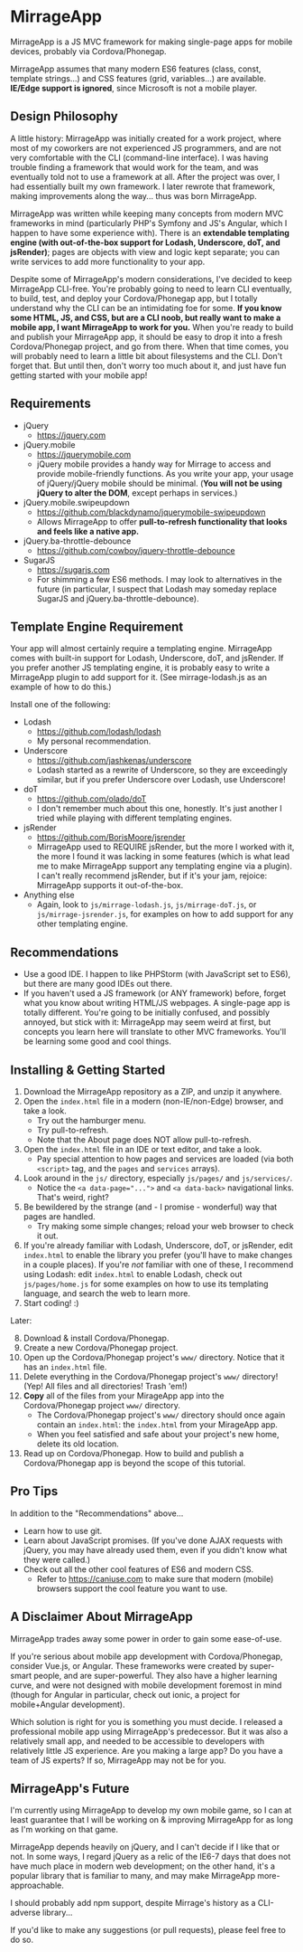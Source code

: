MirrageApp
==========

MirrageApp is a JS MVC framework for making single-page apps for mobile devices, probably via Cordova/Phonegap.

MirrageApp assumes that many modern ES6 features (class, const, template strings...) and CSS features (grid, variables...) are available. **IE/Edge support is ignored**, since Microsoft is not a mobile player.

Design Philosophy
-----------------

A little history: MirrageApp was initially created for a work project, where most of my coworkers are not experienced JS programmers, and are not very comfortable with the CLI (command-line interface). I was having trouble finding a framework that would work for the team, and was eventually told not to use a framework at all. After the project was over, I had essentially built my own framework. I later rewrote that framework, making improvements along the way... thus was born MirrageApp.

MirrageApp was written while keeping many concepts from modern MVC frameworks in mind (particularly PHP's Symfony and JS's Angular, which I happen to have some experience with). There is an **extendable templating engine (with out-of-the-box support for Lodash, Underscore, doT, and jsRender)**; pages are objects with view and logic kept separate; you can write services to add more functionality to your app.

Despite some of MirrageApp's modern considerations, I've decided to keep MirrageApp CLI-free. You're probably going to need to learn CLI eventually, to build, test, and deploy your Cordova/Phonegap app, but I totally understand why the CLI can be an intimidating foe for some. **If you know some HTML, JS, and CSS, but are a CLI noob, but really want to make a mobile app, I want MirrageApp to work for you.** When you're ready to build and publish your MirrageApp app, it should be easy to drop it into a fresh Cordova/Phonegap project, and go from there. When that time comes, you will probably need to learn a little bit about filesystems and the CLI. Don't forget that. But until then, don't worry too much about it, and just have fun getting started with your mobile app!   

Requirements
------------
* jQuery
  * https://jquery.com
* jQuery.mobile
  * https://jquerymobile.com
  * jQuery mobile provides a handy way for Mirrage to access and provide mobile-friendly functions. As you write your app, your usage of jQuery/jQuery mobile should be minimal. (**You will not be using jQuery to alter the DOM**, except perhaps in services.)
* jQuery.mobile.swipeupdown
  * https://github.com/blackdynamo/jquerymobile-swipeupdown
  * Allows MirrageApp to offer **pull-to-refresh functionality that looks and feels like a native app.**  
* jQuery.ba-throttle-debounce
  * https://github.com/cowboy/jquery-throttle-debounce
* SugarJS
  * https://sugarjs.com
  * For shimming a few ES6 methods. I may look to alternatives in the future (in particular, I suspect that Lodash may someday replace SugarJS and jQuery.ba-throttle-debounce).

Template Engine Requirement
---------------------------

Your app will almost certainly require a templating engine. MirrageApp comes with built-in support for Lodash, Underscore, doT, and jsRender. If you prefer another JS templating engine, it is probably easy to write a MirrageApp plugin to add support for it. (See mirrage-lodash.js as an example of how to do this.)

Install one of the following:

* Lodash
  * https://github.com/lodash/lodash
  * My personal recommendation.
* Underscore
  * https://github.com/jashkenas/underscore
  * Lodash started as a rewrite of Underscore, so they are exceedingly similar, but if you prefer Underscore over Lodash, use Underscore!
* doT
  * https://github.com/olado/doT
  * I don't remember much about this one, honestly. It's just another I tried while playing with different templating engines.
* jsRender
  * https://github.com/BorisMoore/jsrender
  * MirrageApp used to REQUIRE jsRender, but the more I worked with it, the more I found it was lacking in some features (which is what lead me to make MirrageApp support any templating engine via a plugin). I can't really recommend jsRender, but if it's your jam, rejoice: MirrageApp supports it out-of-the-box.
* Anything else
  * Again, look to `js/mirrage-lodash.js`, `js/mirrage-doT.js`, or `js/mirrage-jsrender.js`, for examples on how to add support for any other templating engine.

Recommendations
---------------
 
* Use a good IDE. I happen to like PHPStorm (with JavaScript set to ES6), but there are many good IDEs out there.
* If you haven't used a JS framework (or ANY framework) before, forget what you know about writing HTML/JS webpages. A single-page app is totally different. You're going to be initially confused, and possibly annoyed, but stick with it: MirrageApp may seem weird at first, but concepts you learn here will translate to other MVC frameworks. You'll be learning some good and cool things. 

Installing & Getting Started
----------------------------

1. Download the MirrageApp repository as a ZIP, and unzip it anywhere.
2. Open the `index.html` file in a modern (non-IE/non-Edge) browser, and take a look.
   * Try out the hamburger menu.
   * Try pull-to-refresh.
   * Note that the About page does NOT allow pull-to-refresh.
3. Open the `index.html` file in an IDE or text editor, and take a look.
   * Pay special attention to how pages and services are loaded (via both `<script>` tag, and the `pages` and `services` arrays).
4. Look around in the `js/` directory, especially `js/pages/` and `js/services/`.
   * Notice the `<a data-page="...">` and `<a data-back>` navigational links. That's weird, right?
5. Be bewildered by the strange (and - I promise - wonderful) way that pages are handled.
   * Try making some simple changes; reload your web browser to check it out.
6. If you're already familiar with Lodash, Underscore, doT, or jsRender, edit `index.html` to enable the library you prefer (you'll have to make changes in a couple places). If you're *not* familiar with one of these, I recommend using Lodash: edit `index.html` to enable Lodash, check out `js/pages/home.js` for some examples on how to use its templating language, and search the web to learn more.
7. Start coding! :)

Later:

8. Download &amp; install Cordova/Phonegap.
9. Create a new Cordova/Phonegap project.
10. Open up the Cordova/Phonegap project's `www/` directory. Notice that it has an `index.html` file.
11. Delete everything in the Cordova/Phonegap project's `www/` directory! (Yep! All files and all directories! Trash 'em!)
12. **Copy** all of the files from your MirageApp app into the Cordova/Phonegap project `www/` directory.
    * The Cordova/Phonegap project's `www/` directory should once again contain an `index.html`: the `index.html` from your MirageApp app.
    * When you feel satisfied and safe about your project's new home, delete its old location.
13. Read up on Cordova/Phonegap. How to build and publish a Cordova/Phonegap app is beyond the scope of this tutorial.

Pro Tips
--------
In addition to the "Recommendations" above...

* Learn how to use git.
* Learn about JavaScript promises. (If you've done AJAX requests with jQuery, you may have already used them, even if you didn't know what they were called.)
* Check out all the other cool features of ES6 and modern CSS.
  * Refer to https://caniuse.com to make sure that modern (mobile) browsers support the cool feature you want to use.

A Disclaimer About MirrageApp
-----------------------------

MirrageApp trades away some power in order to gain some ease-of-use.

If you're serious about mobile app development with Cordova/Phonegap, consider Vue.js, or Angular. These frameworks were created by super-smart people, and are super-powerful. They also have a higher learning curve, and were not designed with mobile development foremost in mind (though for Angular in particular, check out ionic, a project for mobile+Angular development).
  
Which solution is right for you is something you must decide. I released a professional mobile app using MirrageApp's predecessor. But it was also a relatively small app, and needed to be accessible to developers with relatively little JS experience. Are you making a large app? Do you have a team of JS experts? If so, MirrageApp may not be for you.

MirrageApp's Future
-------------------

I'm currently using MirrageApp to develop my own mobile game, so I can at least guarantee that I will be working on &amp; improving MirrageApp for as long as I'm working on that game.

MirrageApp depends heavily on jQuery, and I can't decide if I like that or not. In some ways, I regard jQuery as a relic of the IE6-7 days that does not have much place in modern web development; on the other hand, it's a popular library that is familiar to many, and may make MirrageApp more-approachable.

I should probably add npm support, despite Mirrage's history as a CLI-adverse library... 

If you'd like to make any suggestions (or pull requests), please feel free to do so.

